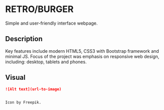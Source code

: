 # RETRO/BURGER

Simple and user-friendly interface webpage.

## Description

Key features include modern HTML5, CSS3 with Bootstrap framework and minimal JS.
Focus of the project was emphasis on responsive web design, including: desktop, tablets and phones.

## Visual

```markdown
![Alt text](url-to-image)


Icon by Freepik.